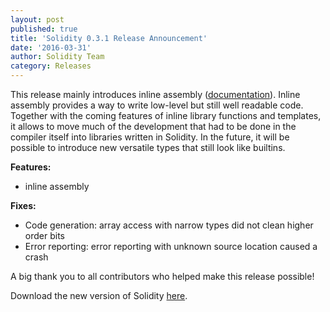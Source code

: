 ```yaml
---
layout: post
published: true
title: 'Solidity 0.3.1 Release Announcement'
date: '2016-03-31'
author: Solidity Team
category: Releases
---
```


This release mainly introduces inline assembly
([documentation](https://solidity.readthedocs.org/en/latest/control-structures.html#inline-assembly)).
Inline assembly provides a way to write low-level but still well readable code.
Together with the coming features of inline library functions and templates, it
allows to move much of the development that had to be done in the compiler
itself into libraries written in Solidity. In the future, it will be possible to
introduce new versatile types that still look like builtins.

**Features:**

- inline assembly

**Fixes:**

- Code generation: array access with narrow types did not clean higher order
  bits
- Error reporting: error reporting with unknown source location caused a crash

A big thank you to all contributors who helped make this release possible!

Download the new version of Solidity
[here](https://github.com/ethereum/solidity/releases/tag/v0.3.1).
